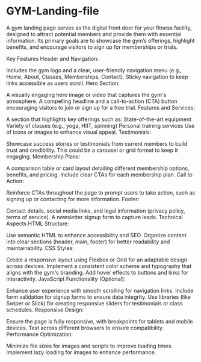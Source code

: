# GYM-Landing-file
A gym landing page serves as the digital front door for your fitness facility, designed to attract potential members and provide them with essential information. Its primary goals are to showcase the gym’s offerings, highlight benefits, and encourage visitors to sign up for memberships or trials.

Key Features
Header and Navigation:

Includes the gym logo and a clear, user-friendly navigation menu (e.g., Home, About, Classes, Memberships, Contact).
Sticky navigation to keep links accessible as users scroll.
Hero Section:

A visually engaging hero image or video that captures the gym's atmosphere.
A compelling headline and a call-to-action (CTA) button encouraging visitors to join or sign up for a free trial.
Features and Services:

A section that highlights key offerings such as:
State-of-the-art equipment
Variety of classes (e.g., yoga, HIIT, spinning)
Personal training services
Use of icons or images to enhance visual appeal.
Testimonials:

Showcase success stories or testimonials from current members to build trust and credibility.
This could be a carousel or grid format to keep it engaging.
Membership Plans:

A comparison table or card layout detailing different membership options, benefits, and pricing.
Include clear CTAs for each membership plan.
Call to Action:

Reinforce CTAs throughout the page to prompt users to take action, such as signing up or contacting for more information.
Footer:

Contact details, social media links, and legal information (privacy policy, terms of service).
A newsletter signup form to capture leads.
Technical Aspects
HTML Structure:

Use semantic HTML to enhance accessibility and SEO.
Organize content into clear sections (header, main, footer) for better readability and maintainability.
CSS Styles:

Create a responsive layout using Flexbox or Grid for an adaptable design across devices.
Implement a consistent color scheme and typography that aligns with the gym's branding.
Add hover effects to buttons and links for interactivity.
JavaScript Functionality (Optional):

Enhance user experience with smooth scrolling for navigation links.
Include form validation for signup forms to ensure data integrity.
Use libraries (like Swiper or Slick) for creating responsive sliders for testimonials or class schedules.
Responsive Design:

Ensure the page is fully responsive, with breakpoints for tablets and mobile devices.
Test across different browsers to ensure compatibility.
Performance Optimization:

Minimize file sizes for images and scripts to improve loading times.
Implement lazy loading for images to enhance performance.

